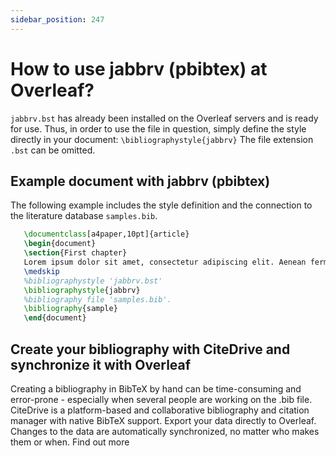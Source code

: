 ```yaml
---
sidebar_position: 247
---
```


# How to use jabbrv (pbibtex) at Overleaf?
`jabbrv.bst` has already been installed on the Overleaf servers and is ready for use. Thus, in order to use the file in question, simply define the style directly in your document: `\bibliographystyle{jabbrv}` The file extension `.bst` can be omitted.

## Example document with jabbrv (pbibtex)
The following example includes the style definition and the connection to the literature database `samples.bib`.
```tex
   \documentclass[a4paper,10pt]{article}
   \begin{document}
   \section{First chapter}
   Lorem ipsum dolor sit amet, consectetur adipiscing elit. Aenean fermentum justo massa, ut maximus mauris sodales et. Aenean vel elit a erat rhoncus pharetra.
   \medskip
   %bibliographystyle 'jabbrv.bst'
   \bibliographystyle{jabbrv}
   %bibliography file 'samples.bib'.
   \bibliography{sample}
   \end{document}
```

## Create your bibliography with CiteDrive and synchronize it with Overleaf
Creating a bibliography in BibTeX by hand can be time-consuming and error-prone - especially when several people are working on the .bib file. CiteDrive is a platform-based and collaborative bibliography and citation manager with native BibTeX support. Export your data directly to Overleaf. Changes to the data are automatically synchronized, no matter who makes them or when. Find out more